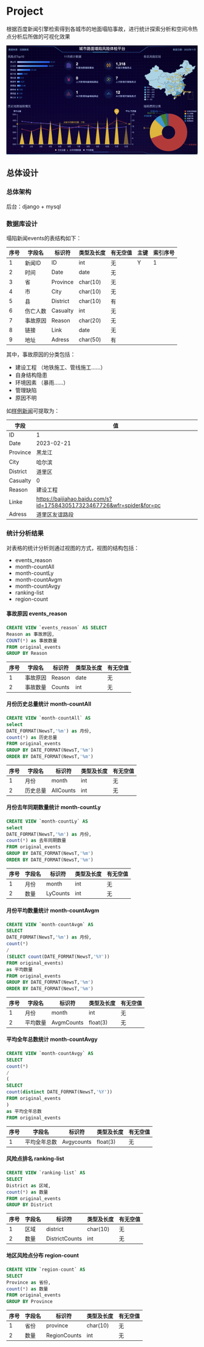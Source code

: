 # Project

根据百度新闻引擎检索得到各城市的地面塌陷事故，进行统计探索分析和空间冷热点分析后所做的可视化效果

![image](https://github.com/ShirleyLoveGIS/UrbanResilence/blob/master/img/thumb.jpg)

## 总体设计

### 总体架构

后台：django + mysql

### 数据库设计

塌陷新闻events的表结构如下：

序号|字段名|标识符|类型及长度|有无空值|主键|索引序号
------ | ------ | ------ | ------ | ------| ------ | ------
1|新闻ID|ID|int|无|Y|1
2|时间|Date|date|无| |
3|省|Province|char(10)|无| |
4|市|City|char(10)|无| |
5|县|District|char(10)|有| |
6|伤亡人数|Casualty|int|无| |
7|事故原因|Reason|char(20)|无| |
8|链接|Link|date|无| |
9|地址|Adress|char(50)|有| |

其中，事故原因的分类包括：
- 建设工程 （地铁施工、管线施工……）
- 自身结构隐患
- 环境因素 （暴雨……）
- 管理缺陷
- 原因不明

如[样例新闻](https://baijiahao.baidu.com/s?id=1758430517323467726&wfr=spider&for=pc)可提取为：

字段  |  值
------ | ------
ID | 1
Date | 2023-02-21
Province | 黑龙江
City | 哈尔滨
District | 道里区
Casualty | 0
Reason | 建设工程
Linke | https://baijiahao.baidu.com/s?id=1758430517323467726&wfr=spider&for=pc
Adress | 道里区友谊路段

### 统计分析结果
对表格的统计分析则通过视图的方式，视图的结构包括：
- events_reason
- month-countAll
- month-countLy
- month-countAvgm
- month-countAvgy
- ranking-list
- region-count

#### 事故原因 events_reason
```sql
CREATE VIEW `events_reason` AS SELECT
Reason as 事故原因, 
COUNT(*) as 事故数量
FROM original_events
GROUP BY Reason
```

序号|字段名|标识符|类型及长度|有无空值
------ | ------ | ------ | ------ | ------
1|事故原因|Reason|date|无
2|事故数量|Counts|int|无

#### 月份历史总量统计 month-countAll
```sql
CREATE VIEW `month-countAll` AS 
select 
DATE_FORMAT(NewsT,'%m') as 月份,
count(*) as 历史总量
FROM original_events 
GROUP BY DATE_FORMAT(NewsT,'%m') 
ORDER BY DATE_FORMAT(NewsT,'%m')
```

序号|字段名|标识符|类型及长度|有无空值
------ | ------ | ------ | ------ | ------
1|月份|month|int|无
2|历史总量|AllCounts|int|无


#### 月份去年同期数量统计 month-countLy
```sql
CREATE VIEW `month-countLy` AS 
select 
DATE_FORMAT(NewsT,'%m') as 月份,
count(*) as 去年同期数量
FROM original_events 
GROUP BY DATE_FORMAT(NewsT,'%m') 
ORDER BY DATE_FORMAT(NewsT,'%m')
```

序号|字段名|标识符|类型及长度|有无空值
------ | ------ | ------ | ------ | ------
1|月份|month|int|无
2|数量|LyCounts|int|无


#### 月份平均数量统计 month-countAvgm
```sql
CREATE VIEW `month-countAvgm` AS 
SELECT 
DATE_FORMAT(NewsT,'%m') as 月份,
count(*)
/
(SELECT count(DATE_FORMAT(NewsT,'%Y'))
FROM original_events) 
as 平均数量
FROM original_events 
GROUP BY DATE_FORMAT(NewsT,'%m')
ORDER BY DATE_FORMAT(NewsT,'%m')
```

序号|字段名|标识符|类型及长度|有无空值
------ | ------ | ------ | ------ | ------
1|月份|month|int|无
2|平均数量|AvgmCounts|float(3)|无


#### 平均全年总数统计 month-countAvgy
```sql
CREATE VIEW `month-countAvgy` AS 
SELECT
count(*)
/
(
SELECT 
count(distinct DATE_FORMAT(NewsT,'%Y'))
FROM original_events
)
as 平均全年总数
FROM original_events
```

序号|字段名|标识符|类型及长度|有无空值
------ | ------ | ------ | ------ | ------
1|平均全年总数|Avgycounts|float(3)|无


#### 风险点排名 ranking-list
```sql
CREATE VIEW `ranking-list` AS 
SELECT
District as 区域,
count(*) as 数量
FROM original_events
GROUP BY District
```

序号|字段名|标识符|类型及长度|有无空值
------ | ------ | ------ | ------ | ------
1|区域|district|char(10)|无
2|数量|DistrictCounts|int|无


#### 地区风险点分布 region-count
```sql
CREATE VIEW `region-count` AS 
SELECT
Province as 省份,
count(*) as 数量
FROM original_events
GROUP BY Province
```

序号|字段名|标识符|类型及长度|有无空值
------ | ------ | ------ | ------ | ------
1|省份|province|char(10)|无
2|数量|RegionCounts|int|无

